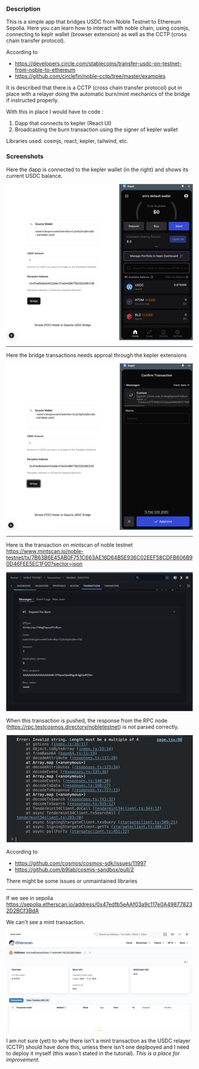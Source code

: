 ### Description
This is a simple app that bridges USDC from Noble Testnet to Ethereum Sepolia. Here you can learn how to interact with noble chain, using cosmjs, connecting to keplr wallet (browser extension) as well as the CCTP (cross chain transfer protocol).

According to

- https://developers.circle.com/stablecoins/transfer-usdc-on-testnet-from-noble-to-ethereum
- https://github.com/circlefin/noble-cctp/tree/master/examples

It is described that there is a CCTP (cross chain transfer protocol) put in place with a relayer doing the automatic burn/mint mechanics of the bridge if instructed properly.

With this in place I would have to code :

1. Dapp that connects to kepler (React UI)
2. Broadcasting the burn transaction using the signer of kepler wallet

Libraries used: cosmjs, react, kepler, tailwind, etc.

### Screenshots

Here the dapp is connected to the kepler wallet (in the right) and shows its current USDC balance.

![](images/bridge-1.png)

---

Here the bridge transactions needs approal through the kepler extensions

![](images/bridge-2.png)

---

Here is the transaction on mintscan of noble testnet
https://www.mintscan.io/noble-testnet/tx/7B63B6E45AB0F751C663AE16D64B5E936C02EEF58CDFB606B90D46FEE5EC1F00?sector=json

![](images/mintscan-1.png)

When this transaction is pushed, the response from the RPC node (https://rpc.testcosmos.directory/nobletestnet) is not parsed correctly.

![](images/error-1.png)

According to

- https://github.com/cosmos/cosmos-sdk/issues/11997
- https://github.com/b9lab/cosmjs-sandbox/pull/2

There might be some issues or unmaintained libraries

---

If we see in sepolia https://sepolia.etherscan.io/address/0x47edfb5eAAf03a9c117e0A498778232D2BCf3BdA

We can't see a mint transaction.

![](images/sepolia-1.png)

I am not sure (yet) to why there isn't a mint transaction as the USDC relayer (CCTP) should have done this, unless there isn't one deplpoyed and I need to deploy it myself (this wasn't stated in the tutorial).
_This is a place for improvement._

